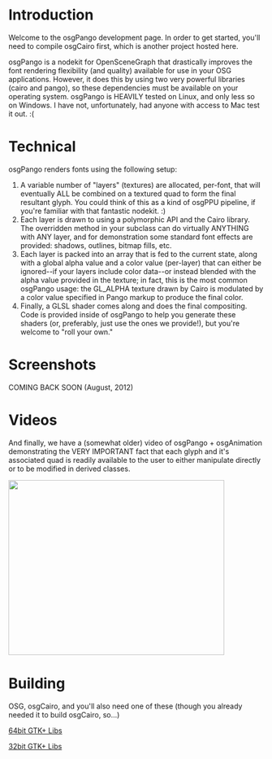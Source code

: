 # Introduction #

Welcome to the osgPango development page. In order to get started, you'll need to compile osgCairo first, which is another project hosted here.

osgPango is a nodekit for OpenSceneGraph that drastically improves the font rendering flexibility (and quality) available for use in your OSG applications. However, it does this by using two very powerful libraries (cairo and pango), so these dependencies must be available on your operating system. osgPango is HEAVILY tested on Linux, and only less so on Windows. I have not, unfortunately, had anyone with access to Mac test it out. :(

# Technical #

osgPango renders fonts using the following setup:

  1. A variable number of "layers" (textures) are allocated, per-font, that will eventually ALL be combined on a textured quad to form the final resultant glyph. You could think of this as a kind of osgPPU pipeline, if you're familiar with that fantastic nodekit. :)
  1. Each layer is drawn to using a polymorphic API and the Cairo library. The overridden method in your subclass can do virtually ANYTHING with ANY layer, and for demonstration some standard font effects are provided: shadows, outlines, bitmap fills, etc.
  1. Each layer is packed into an array that is fed to the current state, along with a global alpha value and a color value (per-layer) that can either be ignored--if your layers include color data--or instead blended with the alpha value provided in the texture; in fact, this is the most common osgPango usage: the GL\_ALPHA texture drawn by Cairo is modulated by a color value specified in Pango markup to produce the final color.
  1. Finally, a GLSL shader comes along and does the final compositing. Code is provided inside of osgPango to help you generate these shaders (or, preferably, just use the ones we provide!), but you're welcome to "roll your own."

# Screenshots #

COMING BACK SOON (August, 2012)

# Videos #

And finally, we have a (somewhat older) video of osgPango + osgAnimation demonstrating the VERY IMPORTANT fact that each glyph and it's associated quad is readily available to the user to either manipulate directly or to be modified in derived classes.

<a href='http://www.youtube.com/watch?feature=player_embedded&v=Q-kvTtlpbLA' target='_blank'><img src='http://img.youtube.com/vi/Q-kvTtlpbLA/0.jpg' width='425' height=344 /></a>

# Building #

OSG, osgCairo, and you'll also need one of these (though you already needed it to build osgCairo, so...)

[64bit GTK+ Libs](http://www.gtk.org/download/win64.php)

[32bit GTK+ Libs](http://www.gtk.org/download/win32.php)